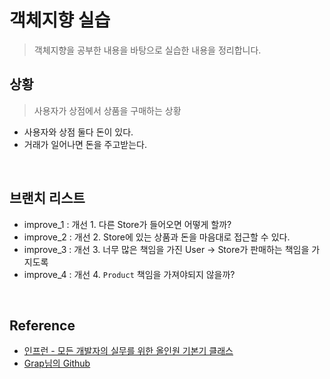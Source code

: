 # 객체지향 실습

> 객체지향을 공부한 내용을 바탕으로 실습한 내용을 정리합니다.

## 상황

> 사용자가 상점에서 상품을 구매하는 상황

- 사용자와 상점 둘다 돈이 있다.
- 거래가 일어나면 돈을 주고받는다. 

<br>

## 브랜치 리스트

- improve_1 : 개선 1. 다른 Store가 들어오면 어떻게 할까?
- improve_2 : 개선 2. Store에 있는 상품과 돈을 마음대로 접근할 수 있다.
- improve_3 : 개선 3. 너무 많은 책임을 가진 User → Store가 판매하는 책임을 가지도록
- improve_4 : 개선 4. `Product` 책임을 가져야되지 않을까?

<br>

## Reference

- [인프런 - 모든 개발자의 실무를 위한 올인원 기본기 클래스](https://www.inflearn.com/course/%EA%B0%9C%EB%B0%9C%EC%9E%90-%EC%8B%A4%EB%AC%B4-%EA%B8%B0%EB%B3%B8%EA%B8%B0#curriculum)
- [Grap님의 Github](https://github.com/yansfil/devall-class-oop-test)